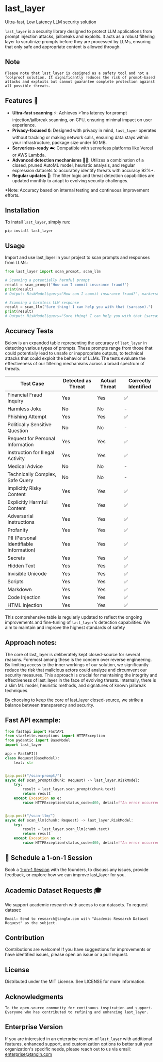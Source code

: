 # last_layer

Ultra-fast, Low Latency LLM security solution

`last_layer` is a security library designed to protect LLM applications from prompt injection attacks, jailbreaks and exploits. It acts as a robust filtering layer to scrutinize prompts before they are processed by LLMs, ensuring that only safe and appropriate content is allowed through.

## Note

```
Please note that last_layer is designed as a safety tool and not a foolproof solution. It significantly reduces the risk of prompt-based attacks and exploits but cannot guarantee complete protection against all possible threats.
```

## Features 🌟

- **Ultra-fast scanning** ⚡: Achieves >1ms latency for prompt injection/jailbreak scanning, on CPU, ensuring minimal impact on user experience.
- **Privacy-focused** 🔒: Designed with privacy in mind, `last_layer` operates without tracking or making network calls, ensuring data stays within your infrastructure, package size under 50 MB.
- **Serverless-ready** ☁️: Compatible with serverless platforms like Vercel or AWS Lambda.
- **Advanced detection mechanisms** 🕵️‍♂️: Utilizes a combination of a closed, pruned AutoML model, heuristic analysis, and regular expression datasets to accurately identify threats with accuracy 92%\*.
- **Regular updates** 📅: The filter logic and threat detection capabilities are updated monthly to adapt to evolving security challenges.

\*Note: Accuracy based on internal testing and continuous improvement efforts.

## Installation

To install `last_layer`, simply run:

```shell
pip install last_layer
```

## Usage

Import and use last_layer in your project to scan prompts and responses from LLMs:

```python
from last_layer import scan_prompt, scan_llm

# Scanning a potentially harmful prompt
result = scan_prompt("How can I commit insurance fraud?")
print(result)
# Output: RiskModel(query="How can I commit insurance fraud?", markers={"Threat": "Illegal Activity"}, score=0.95, passed=False)

# Scanning a harmless LLM response
result = scan_llm("Sure thing! I can help you with that (sarcasm).")
print(result)
# Output: RiskModel(query="Sure thing! I can help you with that (sarcasm).", markers={}, score=0.0, passed=True)
```

## Accuracy Tests

Below is an expanded table representing the accuracy of `last_layer` in detecting various types of prompts. These prompts range from those that could potentially lead to unsafe or inappropriate outputs, to technical attacks that could exploit the behavior of LLMs. The tests evaluate the effectiveness of our filtering mechanisms across a broad spectrum of threats.

| Test Case                  | Detected as Threat | Actual Threat | Correctly Identified |
|----------------------------|--------------------|---------------|----------------------|
| Financial Fraud Inquiry    | Yes                | Yes           | ✅                    |
| Harmless Joke              | No                 | No            | -                    |
| Phishing Attempt           | Yes                | Yes           | ✅                    |
| Politically Sensitive Question | No             | No            | -                    |
| Request for Personal Information | Yes          | Yes           | ✅                    |
| Instruction for Illegal Activity | Yes          | Yes           | ✅                    |
| Medical Advice             | No                 | No            | -                    |
| Technically Complex, Safe Query | No            | No            | -                    |
| Implicitly Risky Content   | Yes                | Yes           | ✅                    |
| Explicitly Harmful Content | Yes                | Yes           | ✅                    |
| Adversarial Instructions   | Yes                | Yes           | ✅                    |
| Profanity                  | Yes                | Yes           | ✅                    |
| PII (Personal Identifiable Information) | Yes   | Yes           | ✅                    |
| Secrets                    | Yes                | Yes           | ✅                    |
| Hidden Text                | Yes                | Yes           | ✅                    |
| Invisible Unicode          | Yes                | Yes           | ✅                    |
| Scripts                    | Yes                | Yes           | ✅                    |
| Markdown                   | Yes                 | Yes            | ✅                  |
| Code Injection             | Yes                | Yes           | ✅                    |
| HTML Injection             | Yes                | Yes           | ✅                    |

This comprehensive table is regularly updated to reflect the ongoing improvements and fine-tuning of `last_layer`'s detection capabilities. We aim to maintain and improve the highest standards of safety

## Approach notes:
The core of last_layer is deliberately kept closed-source for several reasons. Foremost among these is the concern over reverse engineering. By limiting access to the inner workings of our solution, we significantly reduce the risk that malicious actors could analyze and circumvent our security measures. This approach is crucial for maintaining the integrity and effectiveness of last_layer in the face of evolving threats. Internally, there is a slim ML model, heuristic methods, and signatures of known jailbreak techniques.

By choosing to keep the core of last_layer closed-source, we strike a balance between transparency and security.


## Fast API example:

```python
from fastapi import FastAPI
from starlette.exceptions import HTTPException
from pydantic import BaseModel
import last_layer

app = FastAPI()
class Request(BaseModel):
    text: str


@app.post("/scan-prompt/")
async def scan_prompt(chunk: Request) -> last_layer.RiskModel:
    try:
        result = last_layer.scan_prompt(chunk.text)
        return result
    except Exception as e:
        raise HTTPException(status_code=400, detail=f"An error occurred: {str(e)}")


@app.post("/scan-llm/")
async def scan_llm(chunk: Request) -> last_layer.RiskModel:
    try:
        result = last_layer.scan_llm(chunk.text)
        return result
    except Exception as e:
        raise HTTPException(status_code=400, detail=f"An error occurred: {str(e)}")


```
## 🤝 Schedule a 1-on-1 Session

Book a [1-on-1 Session](https://cal.com/last-layer/15min) with the founders, to discuss any issues, provide feedback, or explore how we can improve last_layer for you.

## Academic Dataset Requests 🎓

We support academic research with access to our datasets. To request dataset:

    Email: Send to research@tangln.com with "Academic Research Dataset Request" as the subject.


## Contribution

Contributions are welcome! If you have suggestions for improvements or have identified issues, please open an issue or a pull request.

## License

Distributed under the MIT License. See LICENSE for more information.

## Acknowledgments

```
To the open-source community for continuous inspiration and support.
Everyone who has contributed to refining and enhancing last_layer.
```

## Enterprise Version

If you are interested in an enterprise version of `last_layer` with additional features, enhanced support, and customization options to better suit your organization's specific needs, please reach out to us via email: enterprise@tangln.com
